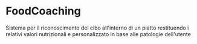 # FoodCoaching
Sistema per il riconoscimento del cibo all'interno di un piatto restituendo i relativi valori nutrizionali e personalizzato in base alle patologie dell'utente
